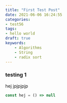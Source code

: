 ```yaml
---
title: "First Test Post"
date: 2021-06-06 16:24:55
categories: 
- test56
tags: 
- hello world
draft: true
keywords:
    - Algorithms
    - String
    - radix sort
---
```


### testing 1
hej jpjpjpjp

```javascript
const hej = () => null

```

